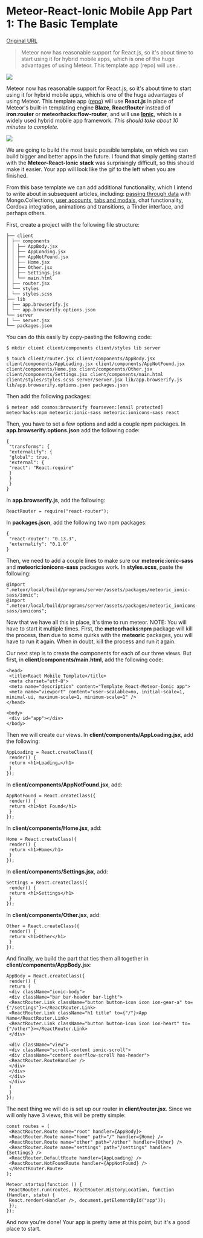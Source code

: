 # Meteor-React-Ionic Mobile App Part 1: The Basic Template

[Original URL](https://medium.com/@SamCorcos/meteor-react-ionic-mobile-app-part-1-the-basic-template-9355ebf3397f#.szcjpw1xx)

> Meteor now has reasonable support for React.js, so it's about time to start using it for hybrid mobile apps, which is one of the huge advantages of using Meteor. This template app (repo) will use...

![](https://cdn-images-2.medium.com/max/2000/1*9dF3HOObBwWX8MHGThid3A.png)

Meteor now has reasonable support for React.js, so it's about time to start using it for hybrid mobile apps, which is one of the huge advantages of using Meteor. This template app ([repo](https://github.com/samcorcos/meteor-react-ionic-basic)) will use **React.js** in place of Meteor's built-in templating engine **Blaze**, **ReactRouter** instead of **iron:router** or **meteorhacks:flow-router**, and will use [**Ionic**](http://ionicframework.com/), which is a widely used hybrid mobile app framework. _This should take about 10 minutes to complete._

![](https://cdn-images-2.medium.com/max/600/1*tS83xErk43qjtWBXepymFA.gif)

We are going to build the most basic possible template, on which we can build bigger and better apps in the future. I found that simply getting started with the **Meteor-React-Ionic** **stack** was surprisingly difficult, so this should make it easier. Your app will look like the gif to the left when you are finished.

From this base template we can add additional functionality, which I intend to write about in subsequent articles, including: [passing through data](https://medium.com/@SamCorcos/meteor-react-ionic-mobile-app-part-2-passing-in-data-a0478b17a53d) with Mongo.Collections, [user accounts](https://medium.com/@SamCorcos/meteor-react-ionic-mobile-app-part-4-1-users-and-settings-4fd3950b829f), [tabs and modals](https://medium.com/@SamCorcos/meteor-react-ionic-mobile-app-part-3-tabs-and-modals-9d26f51c59ff), chat functionality, Cordova integration, animations and transitions, a Tinder interface, and perhaps others.

First, create a project with the following file structure:

```
├── client
│ ├── components
│ │ ├── AppBody.jsx
│ │ ├── AppLoading.jsx
│ │ ├── AppNotFound.jsx
│ │ ├── Home.jsx
│ │ ├── Other.jsx
│ │ ├── Settings.jsx
│ │ └── main.html
│ ├── router.jsx
│ └── styles
│ └── styles.scss
├── lib
│ ├── app.browserify.js
│ └── app.browserify.options.json
└── server
│ └── server.jsx
└── packages.json
```

You can do this easily by copy-pasting the following code:

```
$ mkdir client client/components client/styles lib server

$ touch client/router.jsx client/components/AppBody.jsx client/components/AppLoading.jsx client/components/AppNotFound.jsx client/components/Home.jsx client/components/Other.jsx client/components/Settings.jsx client/components/main.html client/styles/styles.scss server/server.jsx lib/app.browserify.js lib/app.browserify.options.json packages.json
```

Then add the following packages:

```
$ meteor add cosmos:browserify fourseven:[email protected] meteorhacks:npm meteoric:ionic-sass meteoric:ionicons-sass react
```

Then, you have to set a few options and add a couple npm packages. In **app.browserify.options.json** add the following code:

```
{
 "transforms": {
 "externalify": {
 "global": true,
 "external": {
 "react": "React.require"
 }
 }
 }
}
```

In **app.browserify.js**, add the following:

```
ReactRouter = require("react-router");
```

In **packages.json**, add the following two npm packages:

```
{
 "react-router": "0.13.3",
 "externalify": "0.1.0"
}
```

Then, we need to add a couple lines to make sure our **meteoric:ionic-sass** and **meteoric:ionicons-sass** packages work. In **styles.scss**, paste the following:

```
@import ".meteor/local/build/programs/server/assets/packages/meteoric_ionic-sass/ionic";
@import ".meteor/local/build/programs/server/assets/packages/meteoric_ionicons-sass/ionicons";
```

Now that we have all this in place, it's time to run meteor. NOTE: You will have to start it multiple times. First, the **meteorhacks:npm** package will kill the process, then due to some quirks with the **meteoric** packages, you will have to run it again. When in doubt, kill the process and run it again.

Our next step is to create the components for each of our three views. But first, in **client/components/main.html**, add the following code:

```
<head>
 <title>React Mobile Template</title>
 <meta charset="utf-8">
 <meta name="description" content="Template React-Meteor-Ionic app">
 <meta name="viewport" content="user-scalable=no, initial-scale=1, minimal-ui, maximum-scale=1, minimum-scale=1" />
</head>

<body>
 <div id="app"></div>
</body>
```

Then we will create our views. In **client/components/AppLoading.jsx**, add the following:

```
AppLoading = React.createClass({
 render() {
 return <h1>Loading…</h1>
 }
});
```

In **client/components/AppNotFound.jsx**, add:

```
AppNotFound = React.createClass({
 render() {
 return <h1>Not Found</h1>
 }
});
```

In **client/components/Home.jsx**, add:

```
Home = React.createClass({
 render() {
 return <h1>Home</h1>
 }
});
```

In **client/components/Settings.jsx**, add:

```
Settings = React.createClass({
 render() {
 return <h1>Settings</h1>
 }
});
```

In **client/components/Other.jsx**, add:

```
Other = React.createClass({
 render() {
 return <h1>Other</h1>
 }
});
```

And finally, we build the part that ties them all together in **client/components/AppBody.jsx**:

```
AppBody = React.createClass({
 render() {
 return (
 <div className="ionic-body">
 <div className="bar bar-header bar-light">
 <ReactRouter.Link className="button button-icon icon ion-gear-a" to={"/settings"}></ReactRouter.Link>
 <ReactRouter.Link className="h1 title" to={"/"}>App Name</ReactRouter.Link>
 <ReactRouter.Link className="button button-icon icon ion-heart" to={"/other"}></ReactRouter.Link>
 </div>

 <div className="view">
 <div className="scroll-content ionic-scroll">
 <div className="content overflow-scroll has-header">
 <ReactRouter.RouteHandler />
 </div>
 </div>
 </div>
 </div>
 )
 }
});
```

The next thing we will do is set up our router in **client/router.jsx**. Since we will only have 3 views, this will be pretty simple:

```
const routes = (
 <ReactRouter.Route name="root" handler={AppBody}>
 <ReactRouter.Route name="home" path="/" handler={Home} />
 <ReactRouter.Route name="other" path="/other" handler={Other} />
 <ReactRouter.Route name="settings" path="/settings" handler={Settings} />
 <ReactRouter.DefaultRoute handler={AppLoading} />
 <ReactRouter.NotFoundRoute handler={AppNotFound} />
 </ReactRouter.Route>
);

Meteor.startup(function () {
 ReactRouter.run(routes, ReactRouter.HistoryLocation, function (Handler, state) {
 React.render(<Handler />, document.getElementById("app"));
 });
});
```

And now you're done! Your app is pretty lame at this point, but it's a good place to start.
